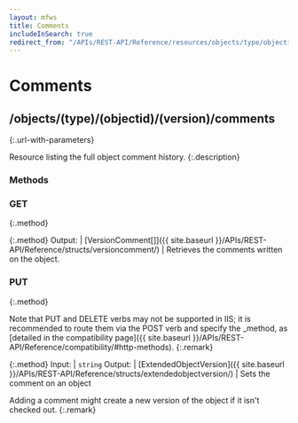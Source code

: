 ```yaml
---
layout: mfws
title: Comments
includeInSearch: true
redirect_from: "/APIs/REST-API/Reference/resources/objects/type/objectid/version/comments.html"
---
```


# Comments

## /objects/(type)/(objectid)/(version)/comments
{:.url-with-parameters}

Resource listing the full object comment history. 
{:.description}

### Methods

### GET
{:.method}

{:.method}
Output: | [VersionComment[]]({{ site.baseurl }}/APIs/REST-API/Reference/structs/versioncomment/)
| Retrieves the comments written on the object. 

### PUT
{:.method}

Note that PUT and DELETE verbs may not be supported in IIS; it is recommended to route them via the POST verb and specify the _method, as [detailed in the compatibility page]({{ site.baseurl }}/APIs/REST-API/Reference/compatibility/#http-methods).
{:.remark}

{:.method}
Input: | `string`
Output: | [ExtendedObjectVersion]({{ site.baseurl }}/APIs/REST-API/Reference/structs/extendedobjectversion/)
| Sets the comment on an object

Adding a comment might create a new version of the object if it isn't checked out. 
{:.remark}
